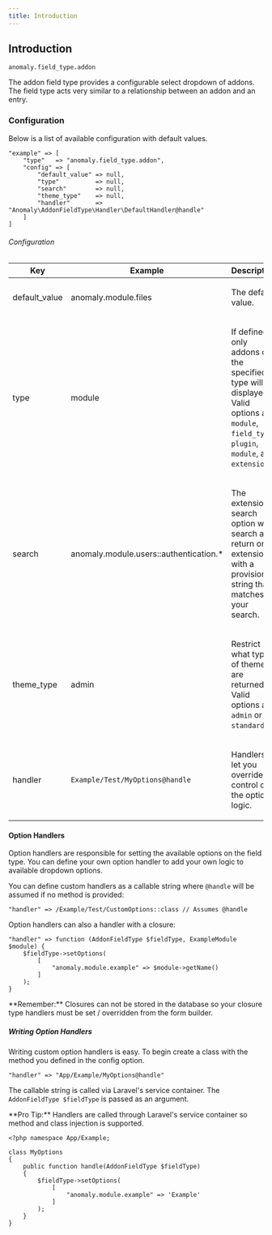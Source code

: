 ```yaml
---
title: Introduction
---
```


## Introduction[](#introduction)

`anomaly.field_type.addon`

The addon field type provides a configurable select dropdown of addons. The field type acts very similar to a relationship between an addon and an entry.


### Configuration[](#introduction/configuration)

Below is a list of available configuration with default values.

    "example" => [
        "type"   => "anomaly.field_type.addon",
        "config" => [
            "default_value" => null,
            "type"          => null,
            "search"        => null,
            "theme_type"    => null,
            "handler"       => "Anomaly\AddonFieldType\Handler\DefaultHandler@handle"
        ]
    ]

###### Configuration

<table class="table table-bordered table-striped">

<thead>

<tr>

<th>Key</th>

<th>Example</th>

<th>Description</th>

</tr>

</thead>

<tbody>

<tr>

<td>

default_value

</td>

<td>

anomaly.module.files

</td>

<td>

The default value.

</td>

</tr>

<tr>

<td>

type

</td>

<td>

module

</td>

<td>

If defined only addons of the specified type will be displayed. Valid options are `module`, `field_type`, `plugin`, `module`, and `extension`.

</td>

</tr>

<tr>

<td>

search

</td>

<td>

anomaly.module.users::authentication.*

</td>

<td>

The extension search option will search and return only extensions with a provision string that matches your search.

</td>

</tr>

<tr>

<td>

theme_type

</td>

<td>

admin

</td>

<td>

Restrict what type of themes are returned. Valid options are `admin` or `standard`.

</td>

</tr>

<tr>

<td>

handler

</td>

<td>

`Example/Test/MyOptions@handle`

</td>

<td>

Handlers let you override control of the options logic.

</td>

</tr>

</tbody>

</table>


#### Option Handlers[](#introduction/configuration/option-handlers)

Option handlers are responsible for setting the available options on the field type. You can define your own option handler to add your own logic to available dropdown options.

You can define custom handlers as a callable string where `@handle` will be assumed if no method is provided:

    "handler" => /Example/Test/CustomOptions::class // Assumes @handle

Option handlers can also a handler with a closure:

    "handler" => function (AddonFieldType $fieldType, ExampleModule $module) {
        $fieldType->setOptions(
            [
                "anomaly.module.example" => $module->getName()
            ]
        );
    }

<div class="alert alert-info">**Remember:** Closures can not be stored in the database so your closure type handlers must be set / overridden from the form builder.</div>


##### Writing Option Handlers[](#introduction/configuration/option-handlers/writing-option-handlers)

Writing custom option handlers is easy. To begin create a class with the method you defined in the config option.

    "handler" => "App/Example/MyOptions@handle"

The callable string is called via Laravel's service container. The `AddonFieldType $fieldType` is passed as an argument.

<div class="alert alert-primary">**Pro Tip:** Handlers are called through Laravel's service container so method and class injection is supported.</div>

    <?php namespace App/Example;

    class MyOptions
    {
        public function handle(AddonFieldType $fieldType)
        {
            $fieldType->setOptions(
                [
                    "anomaly.module.example" => 'Example'
                ]
            );
        }
    }

